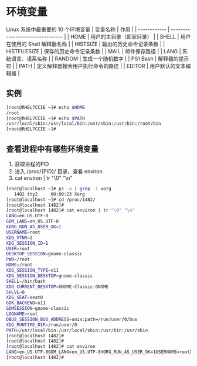 # 环境变量

Linux 系统中最重要的 10 个环境变量
| 变量名称     | 作用                             |
| ------------ | -------------------------------- |
| HOME         | 用户的主目录（即家目录）         |
| SHELL        | 用户在使用的 Shell 解释器名称    |
| HISTSIZE     | 输出的历史命令记录条数           |
| HISTFILESIZE | 保存的历史命令记录条数           |
| MAIL         | 邮件保存路径                     |
| LANG         | 系统语言、语系名称               |
| RANDOM       | 生成一个随机数字                 |
| PS1 Bash     | 解释器的提示符                   |
| PATH         | 定义解释器搜索用户执行命令的路径 |
| EDITOR       | 用户默认的文本编辑器             |


## 实例
```sh
[root@RHEL7CCIE ~]# echo $HOME
/root
[root@RHEL7CCIE ~]# echo $PATH
/usr/local/sbin:/usr/local/bin:/usr/sbin:/usr/bin:/root/bin
[root@RHEL7CCIE ~]#
```



## 查看进程中有哪些环境变量
1. 获取进程的PID
2. 进入 /proc/{PID}/ 目录，查看 environ
3. cat environ | tr "\0" "\n"


```sh
[root@localhost ~]# ps -a | grep -i xorg
   1482 tty2     00:00:23 Xorg
[root@localhost ~]# cd /proc/1482/
[root@localhost 1482]# 
[root@localhost 1482]# cat environ | tr "\0" "\n"
LANG=en_US.UTF-8
GDM_LANG=en_US.UTF-8
XORG_RUN_AS_USER_OK=1
USERNAME=root
XDG_VTNR=2
XDG_SESSION_ID=1
USER=root
DESKTOP_SESSION=gnome-classic
PWD=/root
HOME=/root
XDG_SESSION_TYPE=x11
XDG_SESSION_DESKTOP=gnome-classic
SHELL=/bin/bash
XDG_CURRENT_DESKTOP=GNOME-Classic:GNOME
SHLVL=0
XDG_SEAT=seat0
GDK_BACKEND=x11
GDMSESSION=gnome-classic
LOGNAME=root
DBUS_SESSION_BUS_ADDRESS=unix:path=/run/user/0/bus
XDG_RUNTIME_DIR=/run/user/0
PATH=/usr/local/bin:/usr/local/sbin:/usr/bin:/usr/sbin
[root@localhost 1482]# 
[root@localhost 1482]# 
[root@localhost 1482]# cat environ
LANG=en_US.UTF-8GDM_LANG=en_US.UTF-8XORG_RUN_AS_USER_OK=1USERNAME=rootXDG_VTNR=2XDG_SESSION_ID=1USER=rootDESKTOP_SESSION=gnome-classicPWD=/rootHOME=/rootXDG_SESSION_TYPE=x11XDG_SESSION_DESKTOP=gnome-classicSHELL=/bin/bashXDG_CURRENT_DESKTOP=GNOME-Classic:GNOMESHLVL=0XDG_SEAT=seat0GDK_BACKEND=x11GDMSESSION=gnome-classicLOGNAME=rootDBUS_SESSION_BUS_ADDRESS=unix:path=/run/user/0/busXDG_RUNTIME_DIR=/run/user/0PATH=/usr/local/bin:/usr/local/sbin:/usr/bin:/usr/sbin[root@localhost 1482]# 
[root@localhost 1482]# 
```










